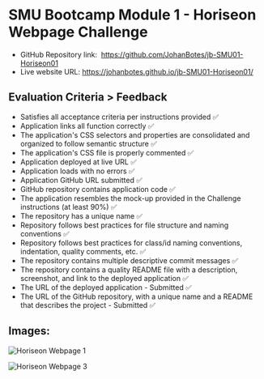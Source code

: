 # SMU Bootcamp Module 1 - Horiseon Webpage Challenge

- GitHub Repository link:  https://github.com/JohanBotes/jb-SMU01-Horiseon01
- Live website URL:  https://johanbotes.github.io/jb-SMU01-Horiseon01/

## Evaluation Criteria > Feedback

- Satisfies all acceptance criteria per instructions provided  ✅
- Application links all function correctly  ✅
- The application's CSS selectors and properties are consolidated and organized to follow semantic structure  ✅
- The application's CSS file is properly commented  ✅
- Application deployed at live URL  ✅
- Application loads with no errors  ✅
- Application GitHub URL submitted  ✅
- GitHub repository contains application code  ✅
- The application resembles the mock-up provided in the Challenge instructions (at least 90%)  ✅
- The repository has a unique name  ✅
- Repository follows best practices for file structure and naming conventions  ✅
- Repository follows best practices for class/id naming conventions, indentation, quality comments, etc.  ✅
- The repository contains multiple descriptive commit messages  ✅
- The repository contains a quality README file with a description, screenshot, and link to the deployed application  ✅
- The URL of the deployed application - Submitted  ✅
- The URL of the GitHub repository, with a unique name and a README that describes the project - Submitted  ✅

## Images:

![Horiseon Webpage 1](https://github.com/JohanBotes/jb-SMU01-Horiseon01/blob/main/Horiseon%20Webpage.png)

![Horiseon Webpage 3](https://github.com/JohanBotes/jb-SMU01-Horiseon01/blob/main/Horiseon%20webpage2.png)

